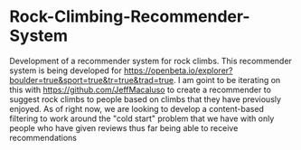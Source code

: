 # Rock-Climbing-Recommender-System
Development of a recommender system for rock climbs. This recommender system is being developed for https://openbeta.io/explorer?boulder=true&sport=true&tr=true&trad=true. I am goint to be iterating on this with https://github.com/JeffMacaluso to create a recommender to suggest rock climbs to people based on climbs that they have previously enjoyed. As of right now, we are looking to develop a content-based filtering to work around the "cold start" problem that we have with only people who have given reviews thus far being able to receive recommendations
